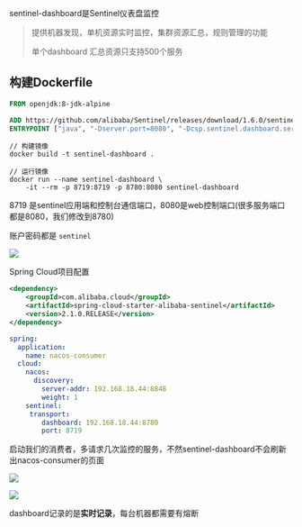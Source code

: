sentinel-dashboard是Sentinel仪表盘监控

> 提供机器发现，单机资源实时监控，集群资源汇总，规则管理的功能
>
> 单个dashboard 汇总资源只支持500个服务



## 构建Dockerfile

```dockerfile
FROM openjdk:8-jdk-alpine

ADD https://github.com/alibaba/Sentinel/releases/download/1.6.0/sentinel-dashboard-1.6.0.jar /sentinel-dashboard-1.6.0.jar
ENTRYPOINT ["java", "-Dserver.port=8080", "-Dcsp.sentinel.dashboard.server=localhost:8080", "-Dproject.name=sentinel-dashboard", "-jar", "/sentinel-dashboard-1.6.0.jar", "-Dfile.encoding=utf-8"]
```



```shell
// 构建镜像
docker build -t sentinel-dashboard .

// 运行镜像
docker run --name sentinel-dashboard \
    -it --rm -p 8719:8719 -p 8780:8080 sentinel-dashboard
```

8719 是sentinel应用端和控制台通信端口，8080是web控制端口(很多服务端口都是8080，我们修改到8780)

账户密码都是 `sentinel`



![](https://user-gold-cdn.xitu.io/2019/10/9/16dae3b4c951e5fa?w=988&h=525&f=png&s=25956)



Spring Cloud项目配置

```xml
<dependency>
    <groupId>com.alibaba.cloud</groupId>
    <artifactId>spring-cloud-starter-alibaba-sentinel</artifactId>
    <version>2.1.0.RELEASE</version>
</dependency>
```



```yaml
spring:
  application:
    name: nacos-consumer
  cloud:
    nacos:
      discovery:
        server-addr: 192.168.18.44:8848
        weight: 1
    sentinel:
     transport:
        dashboard: 192.168.18.44:8780
        port: 8719
```

启动我们的消费者，多请求几次监控的服务，不然sentinel-dashboard不会刷新出nacos-consumer的页面

![](https://user-gold-cdn.xitu.io/2019/10/9/16daea1c0ea5aa16?w=1404&h=535&f=png&s=66812)

![](https://user-gold-cdn.xitu.io/2019/10/9/16daea1529391d44?w=1111&h=305&f=png&s=31203)

dashboard记录的是**实时记录**，每台机器都需要有熔断